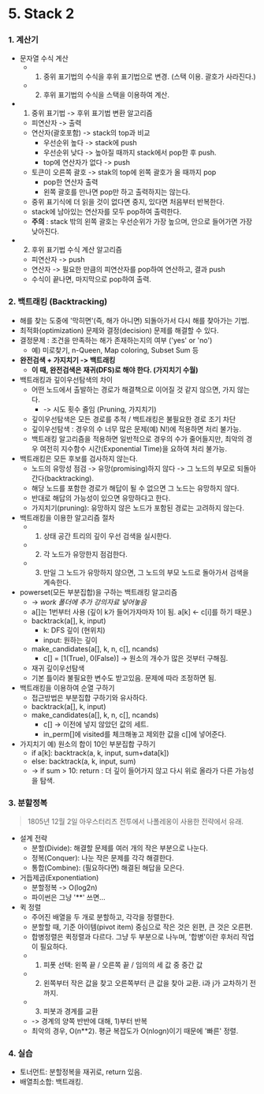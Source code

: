 # 5. Stack 2

### 1. 계산기

* 문자열 수식 계산
  * 1) 중위 표기법의 수식을 후위 표기법으로 변경. (스택 이용. 괄호가 사라진다.)
  * 2) 후위 표기법의 수식을 스택을 이용하여 계산.
* 1) 중위 표기법 -> 후위 표기법 변환 알고리즘
  * 피연산자 -> 출력
  * 연산자(괄호포함) -> stack의 top과 비교
    * 우선순위 높다 -> stack에 push
    * 우선순위 낮다 -> 높아질 때까지 stack에서 pop한 후 push.
    * top에 연산자가 없다 -> push
  * 토큰이 오른쪽 괄호 -> stak의 top에 왼쪽 괄호가 올 때까지 pop
    * pop한 연산자 출력
    * 왼쪽 괄호를 만나면 pop만 하고 출력하지는 않는다.
  * 중위 표기식에 더 읽을 것이 없다면 중지, 있다면 처음부터 반복한다.
  * stack에 남아있는 연산자를 모두 pop하여 출력한다.
  * **주의** : stack 밖의 왼쪽 괄호는 우선순위가 가장 높으며, 안으로 들어가면 가장 낮아진다.
* 2) 후위 표기법 수식 계산 알고리즘
  * 피연산자 -> push
  * 연산자 -> 필요한 만큼의 피연산자를 pop하여 연산하고, 결과 push
  * 수식이 끝나면, 마지막으로 pop하여 출력.

### 2. 백트래킹 (Backtracking)

* 해를 찾는 도중에 '막히면'(즉, 해가 아니면) 되돌아가서 다시 해를 찾아가는 기법.
* 최적화(optimization) 문제와 결정(decision) 문제를 해결할 수 있다.
* 결정문제 : 조건을 만족하는 해가 존재하는지의 여부 ('yes' or 'no')
  * 예) 미로찾기, n-Queen, Map coloring, Subset Sum 등
* **완전검색 + 가지치기 -> 백트래킹**
  * **이 때, 완전검색은 재귀(DFS)로 해야 한다. (가지치기 수월)**
* 백트래킹과 깊이우선탐색의 차이
  * 어떤 노드에서 출발하는 경로가 해결책으로 이어질 것 같지 않으면, 가지 않는다.
    * -> 시도 횟수 줄임 (Pruning, 가지치기)
  * 깊이우선탐색은 모든 경로를 추적 / 백트래킹은 불필요한 경로 조기 차단
  * 깊이우선탐색 : 경우의 수 너무 많은 문제(예) N!)에 적용하면 처리 불가능.
  * 백트래킹 알고리즘을 적용하면 일반적으로 경우의 수가 줄어들지만, 최악의 경우 여전히 지수함수 시간(Exponential Time)을 요하여 처리 불가능.
* 백트래킹은 모든 후보를 검사하지 않는다.
  * 노드의 유망성 점검 -> 유망(promising)하지 않다 -> 그 노드의 부모로 되돌아간다(backtracking).
  * 해당 노드를 포함한 경로가 해답이 될 수 없으면 그 노드는 유망하지 않다.
  * 반대로 해답의 가능성이 있으면 유망하다고 한다.
  * 가지치기(pruning): 유망하지 않은 노드가 포함된 경로는 고려하지 않는다.
* 백트래킹을 이용한 알고리즘 절차
  * 1) 상태 공간 트리의 깊이 우선 검색을 실시한다.
  * 2) 각 노드가 유망한지 점검한다.
  * 3) 만일 그 노드가 유망하지 않으면, 그 노드의 부모 노드로 돌아가서 검색을 계속한다.
* powerset(모든 부분집합)을 구하는 백트래킹 알고리즘
  * -> *work 폴더에 추가 강의자료 넣어놓음*
  * a[]는 1번부터 사용 (깊이 k가 들어가자마자 1이 됨. a[k] <- c[i]를 하기 때문.)
  * backtrack(a[], k, input)
    * k: DFS 깊이 (현위치)
    * input: 원하는 깊이
  * make_candidates(a[], k, n, c[], ncands)
    * c[] = [1(True), 0(False)] -> 원소의 개수가 많은 것부터 구해짐.
  * 재귀 깊이우선탐색
  * 기본 틀이라 불필요한 변수도 받고있음. 문제에 따라 조정하면 됨.
* 백트래킹을 이용하여 순열 구하기
  * 접근방법은 부분집합 구하기와 유사하다.
  * backtrack(a[], k, input)
  * make_candidates(a[], k, n, c[], ncands) 
    * c[] -> 이전에 넣지 않았던 값의 세트.
    * in_perm[]에 visited를 체크해놓고 제외한 값을 c[]에 넣어준다.
* 가지치기 예) 원소의 합이 10인 부분집합 구하기
  * if a[k]: backtrack(a, k, input, sum+data[k])
  * else: backtrack(a, k, input, sum)
  * -> if sum > 10: return : 더 깊이 들어가지 않고 다시 위로 올라가 다른 가능성을 탐색.

### 3. 분할정복

> 1805년 12월 2일 아우스터리츠 전투에서 나폴레옹이 사용한 전략에서 유래.

* 설계 전략
  * 분할(Divide): 해결할 문제를 여러 개의 작은 부분으로 나눈다.
  * 정복(Conquer): 나눈 작은 문제를 각각 해결한다.
  * 통합(Combine): (필요하다면) 해결된 해답을 모은다.
* 거듭제곱(Exponentiation)
  * 분할정복 -> O(log2n)
  * 파이썬은 그냥 '**' 쓰면...
* 퀵 정렬
  * 주어진 배열을 두 개로 분할하고, 각각을 정렬한다.
  * 분할할 때, 기준 아이템(pivot item) 중심으로 작은 것은 왼편, 큰 것은 오른편.
  * 합병정렬은 퀵정렬과 다르다. 그냥 두 부분으로 나누며, '합병'이란 후처리 작업이 필요하다.
  * 1) 피폿 선택: 왼쪽 끝 / 오른쪽 끝 / 임의의 세 값 중 중간 값
  * 2) 왼쪽부터 작은 값을 찾고 오른쪽부터 큰 값을 찾아 교환. i과 j가 교차하기 전까지.
  * 3) 피봇과 경계를 교환
  * -> 경계의 양쪽 반반에 대해, 1)부터 반복
  * 최악의 경우, O(n**2). 평균 복잡도가 O(nlogn)이기 때문에 '빠른' 정렬.

### 4. 실습

* 토너먼트: 분할정복을 재귀로, return 있음.
* 배열최소합: 백트래킹.

